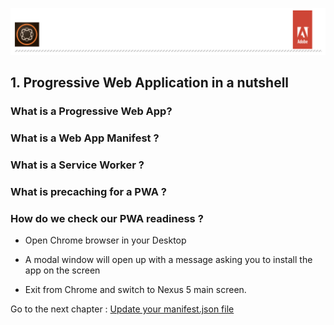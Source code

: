 ![AEM Adobe](../chapters/images/Lab-Header.png)  
## 1. Progressive Web Application in a nutshell

### What is a Progressive Web App?


### What is a Web App Manifest ?


### What is a Service Worker ?


### What is precaching for a PWA ?


### How do we check our PWA readiness ?

- Open Chrome browser in your Desktop 

- A modal window will open up with a message asking you to install the app on the screen

- Exit from Chrome  and switch to Nexus 5 main screen.

Go to the next chapter : [Update your manifest.json file](chapter-2.md)